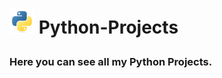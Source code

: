 # <img src="https://raw.githubusercontent.com/devicons/devicon/master/icons/python/python-original.svg" alt="python" width="40" height="40"/> </a> Python-Projects</p> 
<h3> Here you can see all my Python Projects.</h3>
